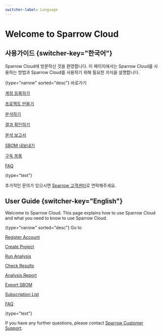 ```yaml
---
switcher-label: Language
---
```


# Welcome to Sparrow Cloud

## 사용가이드 {switcher-key="한국어"}

Sparrow Cloud에 방문하신 것을 환영합니다. 이 페이지에서는 Sparrow Cloud를 사용하는 방법과 Sparrow Cloud를 사용하기 위해 필요한 지식을 설명합니다.


{type="narrow" sorted="desc"}
바로가기

[계정 등록하기](Register.md)

[프로젝트 만들기](Create-Project.md)

[분석하기](analysisSetting.md)

[결과 확인하기](Analysis-Results.md)

[분석 보고서](Analysis-Report.md)

[SBOM 내보내기](Export-SBOM.md)

[구독 목록](Subscription-List.md)

[FAQ](FAQ.md)

{type="text"}

추가적인 문의가 있으시면 [Sparrow 고객센터](https://cs.sparrow.im/ko/tickets)로 연락해주세요.


## User Guide {switcher-key="English"}

Welcome to Sparrow Cloud. This page explains how to use Sparrow Cloud and what you need to know to use Sparrow Cloud.


{type="narrow" sorted="desc"}
Go to

[Register Account](Register.md)

[Create Project](Create-Project.md)

[Run Analysis](Run-Analysis.md)

[Check Results](Analysis-Results.md)

[Analysis Report](Analysis-Report.md)

[Export SBOM](Export-SBOM.md)

[Subscription List](Subscription-List.md)

[FAQ](FAQ.md)

{type="text"}

If you have any further questions, please contact [Sparrow Customer Support](https://cs.sparrow.im/ko/tickets).

